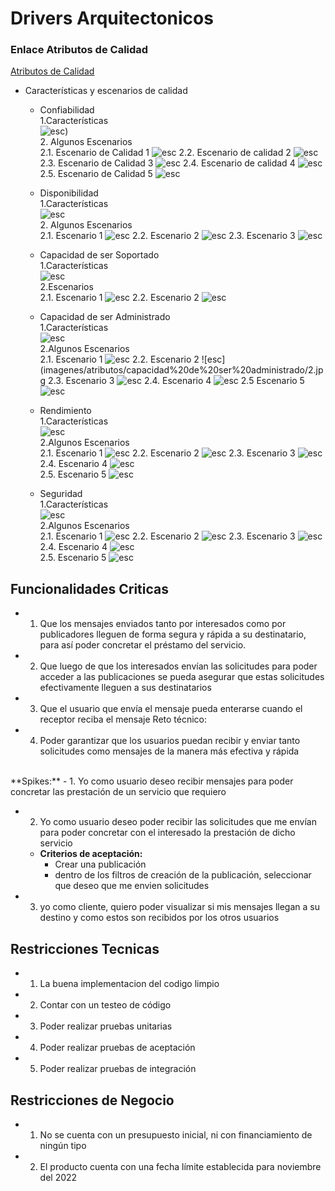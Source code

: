 # Drivers Arquitectonicos

### Enlace Atributos de Calidad
[Atributos de Calidad](https://docs.google.com/spreadsheets/d/19BZnZ8DsE1SvXHnfAUn8dCnYpQEulEgI/edit#gid=1357460348)

  - Características y escenarios de calidad
	- Confiabilidad
			<br>
			1.Características
			<br>
			![esc](imagenes/atributos/confiabilidad/caracteristics.jpg))<br>
			2. Algunos Escenarios<br>
				2.1. Escenario de Calidad 1
				![esc](imagenes/atributos/confiabilidad/escenario1.jpg)
				2.2. Escenario de calidad 2
				![esc](imagenes/atributos/confiabilidad/escenario2.jpg)
				2.3. Escenario de Calidad 3
				![esc](imagenes/atributos/confiabilidad/escenario3.jpg)
				2.4. Escenario de calidad 4
				![esc](imagenes/atributos/confiabilidad/escenario4.jpg)
				2.5. Escenario de Calidad 5
				![esc](imagenes/atributos/confiabilidad/5.jpg)
	- Disponibilidad
			<br>
			1.Características
			<br>
			![esc](imagenes/atributos/disponibilidad/c.jpg)<br>
			2. Algunos Escenarios<br>
				2.1. Escenario 1
					![esc](imagenes/atributos/disponibilidad/escenario1.jpg)
				2.2. Escenario 2
					![esc](imagenes/atributos/disponibilidad/escenario2.jpg)
				2.3. Escenario 3
					![esc](imagenes/atributos/disponibilidad/escenario3.jpg)
	- Capacidad de ser Soportado
			<br>
			1.Características
			<br>
			![esc](imagenes/atributos/Capacidad%20de%20Ser%20soportado/c.jpg)<br>
			2.Escenarios<br>
				2.1. Escenario 1
					![esc](imagenes/atributos/Capacidad%20de%20Ser%20soportado/1.jpg)
				2.2. Escenario 2
					![esc](imagenes/atributos/Capacidad%20de%20Ser%20soportado/2.jpg)
	
	- Capacidad de ser Administrado
			<br>
			1.Características
			<br>
			![esc](imagenes/atributos/capacidad%20de%20ser%20administrado/c.jpg)
			<br>
			2.Algunos Escenarios<br>
				2.1. Escenario 1
					![esc](imagenes/atributos/capacidad%20de%20ser%20administrado/1.jpg)
				2.2. Escenario 2
					![esc](imagenes/atributos/capacidad%20de%20ser%20administrado/2.jpg
				2.3. Escenario 3
					![esc](imagenes/atributos/capacidad%20de%20ser%20administrado/3.jpg)
				2.4. Escenario 4
					![esc](imagenes/atributos/capacidad%20de%20ser%20administrado/4.jpg)
                2.5 Escenario 5	
                    ![esc](imagenes/atributos/capacidad%20de%20ser%20administrado/5.jpg)
	- Rendimiento
			<br>
			1.Características
			<br>
			![esc](imagenes/atributos/rendimiento/c.jpg)
			<br>
			2.Algunos Escenarios<br>
				2.1. Escenario 1
					![esc](imagenes/atributos/rendimiento/1.jpg)
				2.2. Escenario 2
					![esc](imagenes/atributos/rendimiento/2.jpg)
				2.3. Escenario 3
					![esc](imagenes/atributos/rendimiento/3.jpg)
				2.4. Escenario 4
					![esc](imagenes/atributos/rendimiento/4.jpg)	
				2.5. Escenario 5
					![esc](imagenes/atributos/rendimiento/5.jpg)

	- Seguridad
			<br>
			1.Características
			<br>
			![esc](imagenes/atributos/seguridad/c.jpg)
			<br>
			2.Algunos Escenarios<br>
				2.1. Escenario 1
					![esc](imagenes/atributos/seguridad/1.jpg)
				2.2. Escenario 2
					![esc](imagenes/atributos/seguridad/2.jpg)
				2.3. Escenario 3
					![esc](imagenes/atributos/seguridad/3.jpg)
				2.4. Escenario 4
					![esc](imagenes/atributos/seguridad/4.jpg)	
				2.5. Escenario 5
					![esc](imagenes/atributos/seguridad/5.jpg)

## Funcionalidades Criticas
- 1. Que los mensajes enviados tanto por interesados como por publicadores lleguen de forma segura y rápida a su destinatario, para así poder concretar el préstamo del servicio.
- 2. Que luego de que los interesados envían las solicitudes para poder acceder a las publicaciones se pueda asegurar que estas solicitudes efectivamente lleguen a sus destinatarios
- 3. Que el usuario que envía el mensaje pueda enterarse cuando el receptor reciba el mensaje
Reto técnico:
- 4. Poder garantizar que los usuarios puedan recibir y enviar tanto solicitudes como mensajes de la manera más efectiva y rápida
<br>
**Spikes:**
- 1. Yo como usuario deseo recibir mensajes  para poder concretar las prestación de un servicio que requiero

- 2. Yo como usuario deseo poder recibir las solicitudes que me envían para poder concretar con el interesado la prestación de dicho servicio
    - **Criterios de aceptación:**
        - Crear una publicación
        - dentro de los filtros de creación de la publicación, seleccionar que deseo que me envien solicitudes
- 3. yo como cliente, quiero poder visualizar si mis mensajes llegan a su destino y como estos son recibidos por los otros usuarios

## Restricciones Tecnicas
- 1. La buena implementacion del codigo limpio
- 2. Contar con un testeo de código
- 3. Poder realizar pruebas unitarias
- 4. Poder realizar pruebas de aceptación
- 5. Poder realizar pruebas de integración

## Restricciones de Negocio
- 1. No se cuenta con un presupuesto inicial, ni con financiamiento de ningún tipo
- 2. El producto cuenta con una fecha límite establecida para noviembre del 2022



